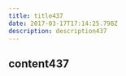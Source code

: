 ```yaml
---
title: title437
date: 2017-03-17T17:14:25.798Z
description: description437
---
```


## content437
  

